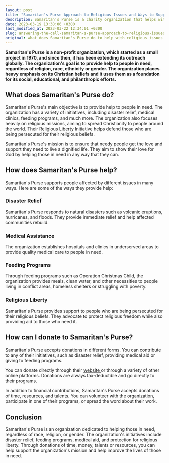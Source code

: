 ```yaml
---
layout: post
title: "Samaritan's Purse Approach to Religious Issues and Ways to Support Their Mission"
description: Samaritan's Purse is a charity organization that helps with religious issues by providing spiritual and physical aid to those in need through disaster relief, medical care, and faith-based initiatives. They offer donation options via their website, where supporters can contribute to specific causes or sponsor a child in need. Learn more about this faith-based charity and their charitable efforts and donate to their cause today.
date: 2023-03-19 13:38:06 +0300
last_modified_at: 2023-03-22 12:34:01 +0300
slug: answering-the-call-samaritan-s-purse-approach-to-religious-issues-and-ways-to-support-their-mission
original: what does Samaritan's Purse do to help with religious issues as a charity, how do they do it, how can i donate?
---
```

**Samaritan's Purse is a non-profit organization, which started as a small project in 1970, and since then, it has been extending its outreach globally. The organization's goal is to provide help to people in need, regardless of religion, race, ethnicity or gender. The organization places heavy emphasis on its Christian beliefs and it uses them as a foundation for its social, educational, and philanthropic efforts.**

## What does Samaritan's Purse do?

Samaritan's Purse's main objective is to provide help to people in need. The organization has a variety of initiatives, including disaster relief, medical clinics, feeding programs, and much more. The organization also focuses heavily on religious missions, aiming to spread Christianity to people around the world. Their Religious Liberty Initiative helps defend those who are being persecuted for their religious beliefs.

Samaritan's Purse's mission is to ensure that needy people get the love and support they need to live a dignified life. They aim to show their love for God by helping those in need in any way that they can.

## How does Samaritan's Purse help?

Samaritan's Purse supports people affected by different issues in many ways. Here are some of the ways they provide help:

### Disaster Relief

Samaritan's Purse responds to natural disasters such as volcanic eruptions, hurricanes, and floods. They provide immediate relief and help affected communities rebuild.

### Medical Assistance

The organization establishes hospitals and clinics in underserved areas to provide quality medical care to people in need.

### Feeding Programs

Through feeding programs such as Operation Christmas Child, the organization provides meals, clean water, and other necessities to people living in conflict areas, homeless shelters or struggling with poverty.

### Religious Liberty

Samaritan's Purse provides support to people who are being persecuted for their religious beliefs. They advocate to protect religious freedom while also providing aid to those who need it.

## How can I donate to Samaritan's Purse?

Samaritan's Purse accepts donations in different forms. You can contribute to any of their initiatives, such as disaster relief, providing medical aid or giving to feeding programs.

You can donate directly through their [website ](https://www.samaritanspurse.org/)or through a variety of other online platforms. Donations are always tax-deductible and go directly to their programs.

In addition to financial contributions, Samaritan's Purse accepts donations of time, resources, and talents. You can volunteer with the organization, participate in one of their programs, or spread the word about their work.

## Conclusion

Samaritan's Purse is an organization dedicated to helping those in need, regardless of race, religion, or gender. The organization's initiatives include disaster relief, feeding programs, medical aid, and protection for religious liberty. Through donations of time, money, talents or resources, you can help support the organization's mission and help improve the lives of those in need.